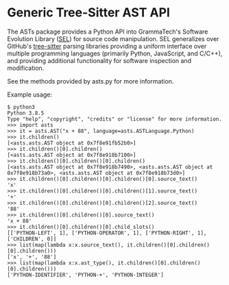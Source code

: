 Generic Tree-Sitter AST API
===========================

The ASTs package provides a Python API into GrammaTech's Software
Evolution Library ([SEL][]) for source code manipulation.  SEL
generalizes over GitHub's [tree-sitter][] parsing libraries providing
a uniform interface over multiple programming languages (primarily
Python, JavaScript, and C/C++), and providing additional functionality
for software inspection and modification.

[tree-sitter]: https://tree-sitter.github.io/tree-sitter/
[SEL]: https://grammatech.github.io/sel/index.html#Software-Evolution-Library

<!-- TODO: Setup automatic documentation building. -->
See the methods provided by asts.py for more information.

Example usage:

```
$ python3
Python 3.8.5
Type "help", "copyright", "credits" or "license" for more information.
>>> import asts
>>> it = asts.AST("x + 88", language=asts.ASTLanguage.Python)
>>> it.children()
[<asts.asts.AST object at 0x7f8e91fb52b0>]
>>> it.children()[0].children()
[<asts.asts.AST object at 0x7f8e918b7100>]
>>> it.children()[0].children()[0].children()
[<asts.asts.AST object at 0x7f8e918b7490>, <asts.asts.AST object at 0x7f8e918b73a0>, <asts.asts.AST object at 0x7f8e918b73d0>]
>>> it.children()[0].children()[0].children()[0].source_text()
'x'
>>> it.children()[0].children()[0].children()[1].source_text()
'+'
>>> it.children()[0].children()[0].children()[2].source_text()
'88'
>>> it.children()[0].children()[0].source_text()
'x + 88'
>>> it.children()[0].children()[0].child_slots()
[['PYTHON-LEFT', 1], ['PYTHON-OPERATOR', 1], ['PYTHON-RIGHT', 1], ['CHILDREN', 0]]
>>> list(map(lambda x:x.source_text(), it.children()[0].children()[0].children()))
['x', '+', '88']
>>> list(map(lambda x:x.ast_type(), it.children()[0].children()[0].children()))
['PYTHON-IDENTIFIER', 'PYTHON-+', 'PYTHON-INTEGER']
```
